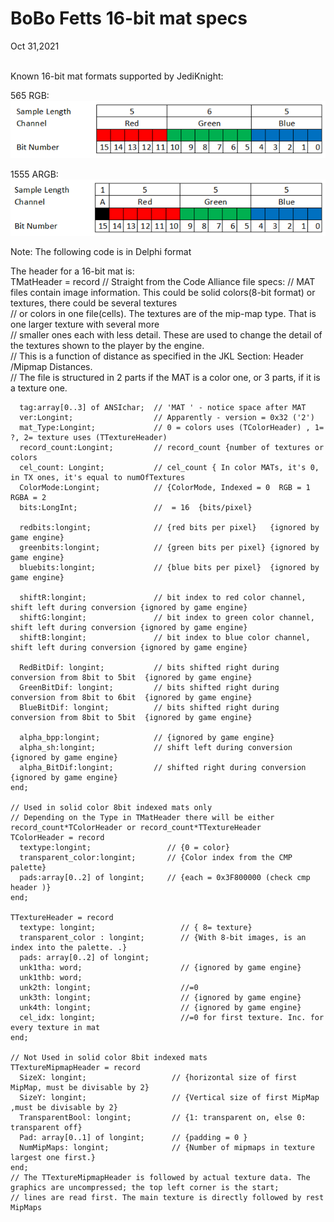<h1>BoBo Fetts 16-bit mat specs</h1>
Oct 31,2021<br><br>  


Known 16-bit mat formats supported by JediKnight:    

565 RGB:  
![565](/img/565Format.png "565 Format")

1555 ARGB:  
![1555](/img/1555Format.png "1555 Format")

Note: The following code is in Delphi format

The header for a 16-bit mat is:    
    TMatHeader = record
    // Straight from the Code Alliance file specs:
    // MAT files contain image information. This could be solid colors(8-bit format) or textures, there could be several textures  
    // or colors in one file(cells). The textures are of the mip-map type. That is one larger texture with several more  
    // smaller ones each with less detail. These are used to change the detail of the textures shown to the player by the engine.  
    // This is a function of distance as specified in the JKL Section: Header /Mipmap Distances.  
    // The file is structured in 2 parts if the MAT is a color one, or 3 parts, if it is a texture one.  

      tag:array[0..3] of ANSIchar;  // 'MAT ' - notice space after MAT
      ver:Longint;                  // Apparently - version = 0x32 ('2')
      mat_Type:Longint;             // 0 = colors uses (TColorHeader) , 1= ?, 2= texture uses (TTextureHeader)
      record_count:Longint;         // record_count {number of textures or colors
      cel_count: Longint;           // cel_count { In color MATs, it's 0, in TX ones, it's equal to numOfTextures
      ColorMode:Longint;            // {ColorMode, Indexed = 0  RGB = 1 RGBA = 2
      bits:LongInt;                 //  = 16  {bits/pixel}

      redbits:longint;              // {red bits per pixel}   {ignored by game engine}  
      greenbits:longint;            // {green bits per pixel} {ignored by game engine}  
      bluebits:longint;             // {blue bits per pixel}  {ignored by game engine}  

      shiftR:longint;               // bit index to red color channel, shift left during conversion {ignored by game engine}  
      shiftG:longint;               // bit index to green color channel, shift left during conversion {ignored by game engine}  
      shiftB:longint;               // bit index to blue color channel, shift left during conversion {ignored by game engine}  

      RedBitDif: longint;           // bits shifted right during conversion from 8bit to 5bit  {ignored by game engine}  
      GreenBitDif: longint;         // bits shifted right during conversion from 8bit to 6bit  {ignored by game engine}  
      BlueBitDif: longint;          // bits shifted right during conversion from 8bit to 5bit  {ignored by game engine}  

      alpha_bpp:longint;            // {ignored by game engine}  
      alpha_sh:longint;             // shift left during conversion {ignored by game engine}  
      alpha_BitDif:longint;         // shifted right during conversion {ignored by game engine}  
    end;  

    // Used in solid color 8bit indexed mats only  
    // Depending on the Type in TMatHeader there will be either record_count*TColorHeader or record_count*TTextureHeader  
    TColorHeader = record  
      textype:longint;                 // {0 = color}  
      transparent_color:longint;       // {Color index from the CMP palette}  
      pads:array[0..2] of longint;     // {each = 0x3F800000 (check cmp header )}  
    end;  

    TTextureHeader = record  
      textype: longint;                   // { 8= texture}  
      transparent_color : longint;        // {With 8-bit images, is an index into the palette. .}  
      pads: array[0..2] of longint;  
      unk1tha: word;                      // {ignored by game engine}  
      unk1thb: word;  
      unk2th: longint;                    //=0  
      unk3th: longint;                    // {ignored by game engine}  
      unk4th: longint;                    // {ignored by game engine}  
      cel_idx: longint;                   //=0 for first texture. Inc. for every texture in mat  
    end;  

    // Not Used in solid color 8bit indexed mats  
    TTextureMipmapHeader = record  
      SizeX: longint;                   // {horizontal size of first MipMap, must be divisable by 2}  
      SizeY: longint;                   // {Vertical size of first MipMap ,must be divisable by 2}  
      TransparentBool: longint;         // {1: transparent on, else 0: transparent off}  
      Pad: array[0..1] of longint;      // {padding = 0 }  
      NumMipMaps: longint;              // {Number of mipmaps in texture largest one first.}  
    end;  
    // The TTextureMipmapHeader is followed by actual texture data. The graphics are uncompressed; the top left corner is the start;   
    // lines are read first. The main texture is directly followed by rest MipMaps   
